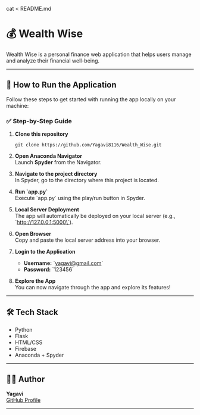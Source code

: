 cat <<EOF > README.md
# 💰 Wealth Wise

Wealth Wise is a personal finance web application that helps users manage and analyze their financial well-being.

---

## 🚀 How to Run the Application

Follow these steps to get started with running the app locally on your machine:

### ✅ Step-by-Step Guide

1. **Clone this repository**

   ```
   git clone https://github.com/Yagavi8116/Wealth_Wise.git
   ```

2. **Open Anaconda Navigator**  
   Launch **Spyder** from the Navigator.

3. **Navigate to the project directory**  
   In Spyder, go to the directory where this project is located.

4. **Run \`app.py\`**  
   Execute \`app.py\` using the play/run button in Spyder.

5. **Local Server Deployment**  
   The app will automatically be deployed on your local server (e.g., \`http://127.0.0.1:5000\`).

6. **Open Browser**  
   Copy and paste the local server address into your browser.

7. **Login to the Application**

   - **Username:** \`yagavi@gmail.com\`  
   - **Password:** \`123456\`

8. **Explore the App**  
   You can now navigate through the app and explore its features!

---

## 🛠 Tech Stack

- Python
- Flask
- HTML/CSS
- Firebase
- Anaconda + Spyder

---

## 👩‍💻 Author

**Yagavi**  
[GitHub Profile](https://github.com/Yagavi8116)

---
